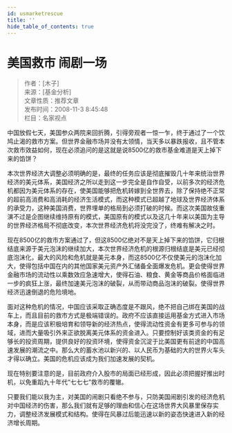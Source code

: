 ```yaml
---
id: usmarketrescue
title: ''
hide_table_of_contents: true
---
```


# 美国救市 闹剧一场

> 作者：[木子] <br/>
> 来源：[基金分析] <br/>
> 文章性质：推荐文章 <br/>
> 发布时间：2008-11-3 8:45:48 <br/>
> 栏目：名家视点

中国放假七天，美国参众两院来回折腾，引得旁观者一惊一乍，终于通过了一个饮鸠止渴的救市方案。但世界金融市场并没有太领情，当天多以暴跌报收，且不管本次救市效益如何，现在必须追问的是这就是说8500亿的救市基金难道是天上掉下来的馅饼？

本次世界经济大调整必须明确的是，最终的任务应该是彻底摧毁几十年来统治世界经济的美元体系，美国经济之所以走到这一步完全是自作自受，以前多次的经济危机都因为美元体系的存在，使美国能够把危机转嫁到全世界去，除了保持绝不正常的超前高消费和高消耗的经济生活模式，而这种模式已超越了地球及世界经济体系的承受力，这种美国消费，世界埋单的格局到必须打破的时候。而这次美国故伎重演不过是企图继续维持原有的模式，美国原有的模式以及这几十年来以美国为主导的世界经济格局不彻底改变，本次世界经济危机将没完没了，终难有解决之时。

现在8500亿的救市方案通过了，但这8500亿绝对不是天上掉下来的馅饼，它归根结底来源于美元泡沫的继续加大，本次世界经济危机的根源归根结底是美元已经彻底泡沫化，最大的风险和危机就是美元本身，而这8500亿不仅使美元的泡沫化加大，使得包括中国在内的其他国家美元资产外汇储备全面爆发危机。更会使得世界金融市场的流动性以乘数效应急速增大，使得石油、粮食、黄金等商品价格面临进一步的疯狂上涨，最终加速美元泡沫的破裂，从而带动商品泡沫的破裂。使得世界经济迅速倒退的危险境地。

面对这种危机的情况，中国应该采取正确态度是不跟风，绝不把自己绑在美国的战车上，而且目前的救市方式是极端错误的。政府不应该直接运用基金方式进入市场本身，而是应该积极培育和领导新的经济热点，使得流动性资金有更多可参与的领域，进而大量吸引外来正欲脱离美元体系的资金进入。只要控制好该类资金的有足够长的投资周期，提供良好的投资环境，使得资金沉淀于比美国更有前途的中国高速发展的潮流之中。那么大的蓄水池以新兴的、以人民币为基础的大的世界火车头才得以确立。美国的危机应该成为我们加速发展的契机。

现在特别要注意的是，目前政府介入股市的局面已经形成，因此必须把握好推出时机，以免重蹈九十年代“七七七”救市的覆辙。

只要我们能以我为主，对美国的闹剧只看绝不参与，只防美国闹剧引发的经济危机对中国经济的伤害，那么我们就有足够的理由和信心在这场世界大风暴里保存实力，调整经济发展模式和结构。使得在风暴过后能迅速以新的姿态快速进入新的经济增长周期。